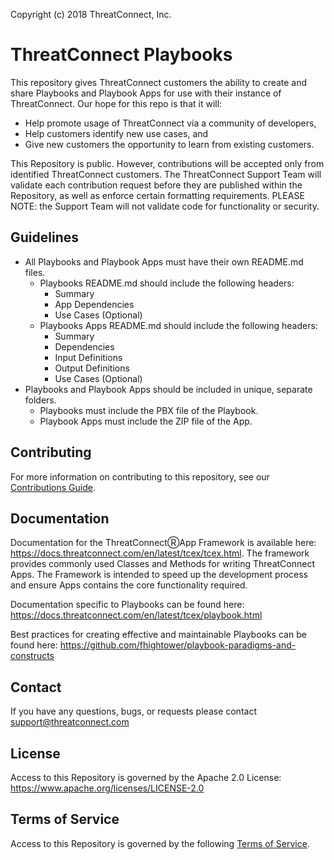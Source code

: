 Copyright (c) 2018 ThreatConnect, Inc.

# ThreatConnect Playbooks

This repository gives ThreatConnect customers the ability to create and share Playbooks and Playbook Apps for use with their instance of ThreatConnect. Our hope for this repo is that it will:

+ Help promote usage of ThreatConnect via a community of developers,
+ Help customers identify new use cases, and
+ Give new customers the opportunity to learn from existing customers.

This Repository is public. However, contributions will be accepted only from identified ThreatConnect customers. The ThreatConnect Support Team will validate each contribution request before they are published within the Repository, as well as enforce certain formatting requirements. PLEASE NOTE: the Support Team will not validate code for functionality or security.

## Guidelines

+ All Playbooks and Playbook Apps must have their own README.md files.
  + Playbooks README.md should include the following headers:
    + Summary
    + App Dependencies
    + Use Cases (Optional)
  + Playbooks Apps README.md should include the following headers:
    + Summary
    + Dependencies
    + Input Definitions
    + Output Definitions
    + Use Cases (Optional)
+ Playbooks and Playbook Apps should be included in unique, separate folders.
  + Playbooks must include the PBX file of the Playbook.
  + Playbook Apps must include the ZIP file of the App.

## Contributing

For more information on contributing to this repository, see our [Contributions Guide](https://github.com/ThreatConnect-Inc/threatconnect-playbooks/blob/master/CONTRIBUTION_GUIDE.md).

## Documentation

Documentation for the ThreatConnectⓇApp Framework is available here: https://docs.threatconnect.com/en/latest/tcex/tcex.html. The framework provides commonly used Classes and Methods for writing ThreatConnect Apps. The Framework is intended to speed up the development process and ensure Apps contains the core functionality required.

Documentation specific to Playbooks can be found here: https://docs.threatconnect.com/en/latest/tcex/playbook.html

Best practices for creating effective and maintainable Playbooks can be found here: https://github.com/fhightower/playbook-paradigms-and-constructs

## Contact
If you have any questions, bugs, or requests please contact support@threatconnect.com

## License
Access to this Repository is governed by the Apache 2.0 License: https://www.apache.org/licenses/LICENSE-2.0


## Terms of Service
Access to this Repository is governed by the following [Terms of Service](https://github.com/ThreatConnect-Inc/threatconnect-playbooks/blob/master/TOS.md).
